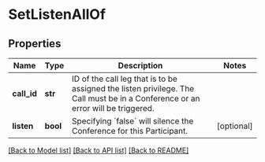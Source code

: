 # SetListenAllOf

## Properties
Name | Type | Description | Notes
------------ | ------------- | ------------- | -------------
**call_id** | **str** | ID of the call leg that is to be assigned the listen privilege. The Call must be in a Conference or an error will be triggered. | 
**listen** | **bool** | Specifying &#x60;false&#x60; will silence the Conference for this Participant. | [optional] 

[[Back to Model list]](../README.md#documentation-for-models) [[Back to API list]](../README.md#documentation-for-api-endpoints) [[Back to README]](../README.md)



